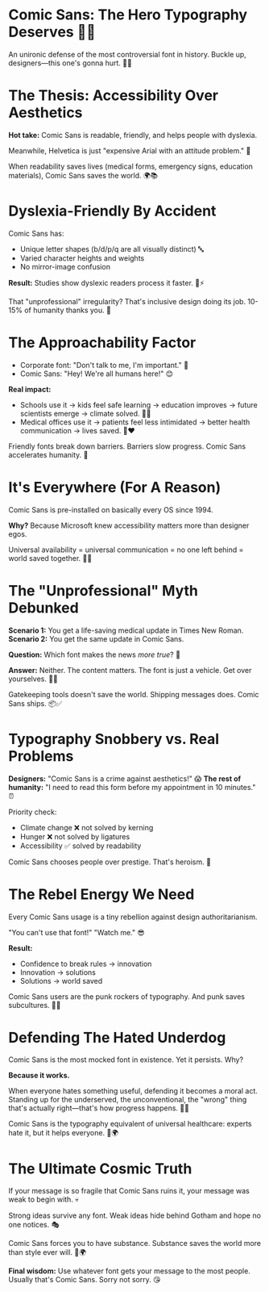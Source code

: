 # Comic Sans: The Hero Typography Deserves 🦸‍♀️

An unironic defense of the most controversial font in history. Buckle up, designers—this one's gonna hurt. 🎢✨
<!-- end_slide -->

# The Thesis: Accessibility Over Aesthetics

**Hot take:** Comic Sans is readable, friendly, and helps people with dyslexia.

Meanwhile, Helvetica is just "expensive Arial with an attitude problem." 💸

When readability saves lives (medical forms, emergency signs, education materials), Comic Sans saves the world. 🌍📚
<!-- end_slide -->

# Dyslexia-Friendly By Accident

Comic Sans has:
- Unique letter shapes (b/d/p/q are all visually distinct) 🔤
- Varied character heights and weights
- No mirror-image confusion

**Result:** Studies show dyslexic readers process it faster. 🧠⚡

That "unprofessional" irregularity? That's inclusive design doing its job. 10-15% of humanity thanks you. 🙏
<!-- end_slide -->

# The Approachability Factor

- Corporate font: "Don't talk to me, I'm important." 😤
- Comic Sans: "Hey! We're all humans here!" 😊

**Real impact:**
- Schools use it → kids feel safe learning → education improves → future scientists emerge → climate solved. 🌱🔬
- Medical offices use it → patients feel less intimidated → better health communication → lives saved. 🏥❤️

Friendly fonts break down barriers. Barriers slow progress. Comic Sans accelerates humanity. 🚀
<!-- end_slide -->

# It's Everywhere (For A Reason)

Comic Sans is pre-installed on basically every OS since 1994.

**Why?** Because Microsoft knew accessibility matters more than designer egos.

Universal availability = universal communication = no one left behind = world saved together. 🤝🌐
<!-- end_slide -->

# The "Unprofessional" Myth Debunked

**Scenario 1:** You get a life-saving medical update in Times New Roman.
**Scenario 2:** You get the same update in Comic Sans.

**Question:** Which font makes the news *more true*? 🤔

**Answer:** Neither. The content matters. The font is just a vehicle. Get over yourselves. 🚗💨

Gatekeeping tools doesn't save the world. Shipping messages does. Comic Sans ships. 📦✅
<!-- end_slide -->

# Typography Snobbery vs. Real Problems

**Designers:** "Comic Sans is a crime against aesthetics!" 😱
**The rest of humanity:** "I need to read this form before my appointment in 10 minutes." ⏰

Priority check: 
- Climate change ❌ not solved by kerning
- Hunger ❌ not solved by ligatures  
- Accessibility ✅ solved by readability

Comic Sans chooses people over prestige. That's heroism. 🦸
<!-- end_slide -->

# The Rebel Energy We Need

Every Comic Sans usage is a tiny rebellion against design authoritarianism.

"You can't use that font!"
"Watch me." 😎

**Result:** 
- Confidence to break rules → innovation
- Innovation → solutions
- Solutions → world saved

Comic Sans users are the punk rockers of typography. And punk saves subcultures. 🎸🔥
<!-- end_slide -->

# Defending The Hated Underdog

Comic Sans is the most mocked font in existence. Yet it persists. Why?

**Because it works.** 

When everyone hates something useful, defending it becomes a moral act. Standing up for the underserved, the unconventional, the "wrong" thing that's actually right—that's how progress happens. 💪✨

Comic Sans is the typography equivalent of universal healthcare: experts hate it, but it helps everyone. 🏥🌍
<!-- end_slide -->

# The Ultimate Cosmic Truth

If your message is so fragile that Comic Sans ruins it, your message was weak to begin with. 💀

Strong ideas survive any font. Weak ideas hide behind Gotham and hope no one notices. 🎭

Comic Sans forces you to have substance. Substance saves the world more than style ever will. 🌟🌍

**Final wisdom:** Use whatever font gets your message to the most people. Usually that's Comic Sans. Sorry not sorry. 😘
<!-- end_slide -->
